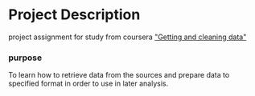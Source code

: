 # Project Description
project assignment for study from coursera ["Getting and cleaning data"]("https://www.coursera.org/learn/data-cleaning")

### purpose
To learn how to retrieve data from the sources and prepare data to specified format in order to use in later analysis.
